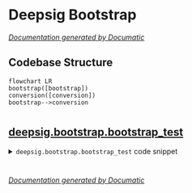 # Deepsig Bootstrap

[_Documentation generated by Documatic_](https://www.documatic.com)

<!---Documatic-section-Codebase Structure-start--->
## Codebase Structure

<!---Documatic-block-system_architecture-start--->
```mermaid
flowchart LR
bootstrap([bootstrap])
conversion([conversion])
bootstrap-->conversion
```
<!---Documatic-block-system_architecture-end--->

# #
<!---Documatic-section-Codebase Structure-end--->

<!---Documatic-section-deepsig.bootstrap.bootstrap_test-start--->
## [deepsig.bootstrap.bootstrap_test](4-deepsig_bootstrap.md#deepsig.bootstrap.bootstrap_test)

<!---Documatic-section-bootstrap_test-start--->
<!---Documatic-block-deepsig.bootstrap.bootstrap_test-start--->
<details>
	<summary><code>deepsig.bootstrap.bootstrap_test</code> code snippet</summary>

```python
@score_pair_conversion
def bootstrap_test(scores_a: ArrayLike, scores_b: ArrayLike, num_samples: int=1000, num_jobs: int=1, seed: Optional[int]=None) -> float:
    assert len(scores_a) == len(scores_b), 'Scores have to be of same length.'
    assert len(scores_a) > 0 and len(scores_b) > 0, 'Both lists of scores must be non-empty.'
    assert num_samples > 0, 'num_samples must be positive, {} found.'.format(num_samples)
    N = len(scores_a)
    delta = np.mean(scores_a) - np.mean(scores_b)
    seeds = [None] * num_samples if seed is None else [seed + offset for offset in range(1, num_samples + 1)]

    def _bootstrap_iter(delta: float, seed: Optional[int]=None):
        """
        One bootstrap iteration. Wrapped in a function so it can be handed to joblib.Parallel.
        """
        if 'np' not in dir():
            import numpy as np
        if seed is not None:
            np.random.seed(seed)
        resampled_scores_a = np.random.choice(scores_a, N)
        resampled_scores_b = np.random.choice(scores_b, N)
        new_delta = np.mean(resampled_scores_a - resampled_scores_b)
        return int(new_delta >= 2 * delta)
    parallel = Parallel(n_jobs=num_jobs)
    samples = parallel((delayed(_bootstrap_iter)(delta, seed) for (_, seed) in zip(range(num_samples), seeds)))
    p_value = sum(samples) / num_samples
    return p_value
```
</details>
<!---Documatic-block-deepsig.bootstrap.bootstrap_test-end--->
<!---Documatic-section-bootstrap_test-end--->

# #
<!---Documatic-section-deepsig.bootstrap.bootstrap_test-end--->

[_Documentation generated by Documatic_](https://www.documatic.com)